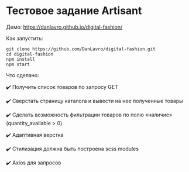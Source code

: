 # Тестовое задание Artisant

Демо: https://danlavro.github.io/digital-fashion/

Как запустить: 

```
git clone https://github.com/DanLavro/digital-fashion.git
cd digital-fashion
npm install
npm start
```

Что сделано:

:heavy_check_mark: Получить список товаров по запросу GET

:heavy_check_mark: Сверстать страницу каталога и вывести на нее полученные товары

:heavy_check_mark: Сделать возможность фильтрации товаров по полю «наличие» (quantity_available > 0)

:heavy_check_mark: Адаптивная верстка

:heavy_check_mark: Стилизация должна быть построена scss modules

:heavy_check_mark: Axios для запросов
